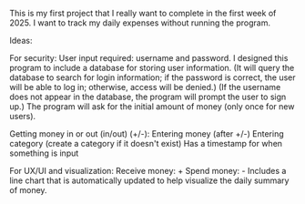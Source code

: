 This is my first project that I really want to complete in the first week of 2025.
I want to track my daily expenses without running the program.

Ideas:

For security: 
  User input required: username and password.
  I designed this program to include a database for storing user information.
  (It will query the database to search for login information; if the password is correct, the user will be able to log in; otherwise, access will be denied.)
  (If the username does not appear in the database, the program will prompt the user to sign up.)
  The program will ask for the initial amount of money (only once for new users).
  
Getting money in or out (in/out) (+/-):
  Entering money (after +/-)
  Entering category (create a category if it doesn't exist)
  Has a timestamp for when something is input

For UX/UI and visualization:
  Receive money: +
  Spend money: -
  Includes a line chart that is automatically updated to help visualize the daily summary of money.
